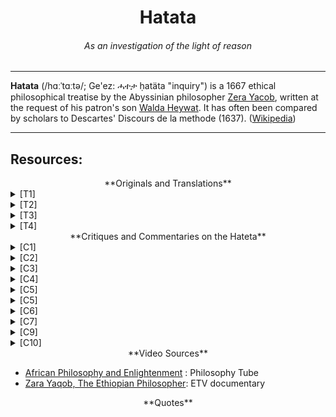 <center>
<h1> Hatata </h1>
<h6> <i>As an investigation of the light of reason</i> </h6>
</center>
<hr>

<b>Hatata</b> (/hɑːˈtɑːtə/; Ge'ez: ሓተታ ḥatäta "inquiry") is a 1667 ethical philosophical treatise by the Abyssinian philosopher [Zera Yacob][x1], written at the request of his patron's son [Walda Heywat][x2]. 
It has often been compared by scholars to Descartes' Discours de la methode (1637). ([Wikipedia][x3])

[x1]: https://en.wikipedia.org/wiki/Zera_Yacob_(philosopher)
[x2]: https://en.wikipedia.org/wiki/Walda_Heywat
[x3]: https://en.wikipedia.org/wiki/Hatata
---

<h2>Resources:</h2>

<center>
**Originals and Translations**
</center>

<details>
<summary>[T1]</summary>
- Ge'ez Hatata Za'ra Ya'qob 
- Source Unknown 
</details>

<details>
<summary>[T2]</summary>
- Amaric Translation
- Unknown translator
- Unknown date
</details>

<details>
<summary>[T3]</summary>
- Amharic translation
- Getachew Haile
- College Ville, Minissota
- 2006 E.C.
</details>

<details>
<summary>[T4]</summary>
- English translation
- Claude Sumner
- From Ethiopian Philosophy
</details>

[T1]: https://github.com/avendesta/Hatata/blob/master/OriginalsAndTranslations/a%20-%20hateta-ze-zera-yaqob.pdf
[T2]: https://github.com/avendesta/Hatata/blob/master/OriginalsAndTranslations/b%20-%20hateta-zara-yaqob-amharic.pdf
[T3]: https://github.com/avendesta/Hatata/blob/master/OriginalsAndTranslations/c%20-%20hateta.pdf
[T4]: https://github.com/avendesta/Hatata/blob/master/OriginalsAndTranslations/d%20-%20zara-yaqob-tretise-english.pdf
 

<center>
**Critiques and Commentaries on the Hateta**
</center>

<details>
<summary>[C1]</summary>
- The Contribution of Native Ethiopian Philosophers, Zara Yacob and Wolde Hiwot, to Ethiopian Philosophy
- Tassew Asfaw
- May, 2004
- submitted to department of philosophy, AAU
</details>

<details>
<summary>[C2]</summary>
- Zar'a Ya'eqob's Argument For The Existence Of God
- Chemeda Bokora
- May, 2004
- submitted to department of philosophy, AAU
</details>

<details>
<summary>[C3]</summary>
- ZARA YACOB’S THEORY OF TRUTH
- Abel Chernet
- July, 2004
- submitted to department of philosophy, AAU
</details>

<details>
<summary>[C4]</summary>
-- ETHIOPIAN PHILOSOPHY:A BRIEF INTRODUCTION WITH BIBLIOGRAPHY
-- BRENDAN RITCHIE
-- Nov, 2012
-- From ethiopianphilosophy.wordpress.com
</details>

<details>
<summary>[C5]</summary>
- The Light and the Shadow:
Zera Yacob and Walda Heywat:
Two Ethiopian Philosophers of the Seventeenth Century
- Claude Sumner
- 2004
- Edited by Kwasi Wiredu
- From Blackwell companion to African Philosophy
</details>

<details>
<summary>[C5]</summary>
-  Zera Yacob and Traditional Ethiopian Philosophy
- Teodros Kiros
- 2004
- Edited by Kwasi Wiredu
- From Blackwell companion to African Philosophy
</details>

<details>
<summary>[C6]</summary>
- The Meditations of Zara Yaqoub
- Teodoros Kiros
- Suffolk University
</details>

<details>
<summary>[C7]</summary>
- Seventeenth century Rationalist: On the rationality of the heart.
- Tedros Kiros
</details>

<details>
<summary>[C9]</summary>
- Zar'a Ya'aqob: The ethiopian philosopher founder of "Hatataism"
- Mathias Victorien Ntep
</details>

<details>
<summary>[C10]</summary>
- Untitled
- Professor Habte Churnet
</details>

[C1]: https://github.com/avendesta/Hatata/blob/master/CommentariesAndCritiques/01%20-%20Ethio_Philosophers2.pdf
[C2]: https://github.com/avendesta/Hatata/blob/master/CommentariesAndCritiques/02%20-%20Ethio_Philosophers3.pdf
[C3]: https://github.com/avendesta/Hatata/blob/master/CommentariesAndCritiques/03%20-%20Zarayacob_essay.pdf
[C4]: https://github.com/avendesta/Hatata/blob/master/CommentariesAndCritiques/04%20-%20ethiopianphilosophy.pdf
[C5]: https://github.com/avendesta/Hatata/blob/master/CommentariesAndCritiques/05%20-%20blackwell-companion-to-african-philosophy.pdf
[C6]: https://github.com/avendesta/Hatata/blob/master/CommentariesAndCritiques/06%20-%20the-meditations-of-zara-yaquob-by-tedros-kiros.pdf
[C7]: https://github.com/avendesta/Hatata/blob/master/CommentariesAndCritiques/07%20-%20seventeenth-century-rationalist.pdf
[C9]: https://github.com/avendesta/Hatata/blob/master/CommentariesAndCritiques/09%20-%20zara-yaaqob-the-ethiopian-philosopher-founder-of-hatataism-by-mathias-victorien-ntep.pdf
[C10]: https://github.com/avendesta/Hatata/blob/master/CommentariesAndCritiques/10%20-%20philosopher-zereyacob-professor-habte-churnet.pdf




<center>
**Video Sources**
</center>

   - [African Philosophy and Enlightenment][x4] : Philosophy Tube
   - [Zara Yaqob, The Ethiopian Philosopher][x5]: ETV documentary

[x4]: https://www.youtube.com/watch?v=KUicQL-Vz8c
[x5]: https://www.youtube.com/watch?v=niZ7ZOgk47I

<center>
**Quotes**
</center>
